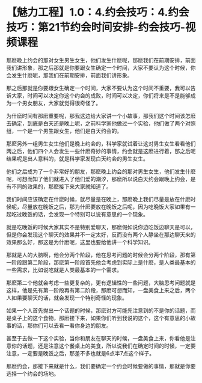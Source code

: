 # 【魅力工程】1.0：4.约会技巧：4.约会技巧：第21节约会时间安排-约会技巧-视频课程

那麽晚上约会的那对女生男生女生，他们发生什麽呢，那麽我们在前期安排，前面我们讲形象，那之后那就是你要跟女生确定一个时间，大家不要认为这个时候，你会发生什麽呢，那我们在前期安排，前面我们讲形象。

那之后那就是你要跟女生确定一个时间，大家不要认为这个时间不重要，我可以告诉大家，时间可以决定你这个约会的成败，时间可以决定，你们将来是不是能够成为一个男女朋友，大家就觉得很奇怪了。

为什麽时间有那麽重要呢，那我这边给大家讲一个小故事，那我们这个时间该怎麽去确定，到底是白天还是晚上呢，之前科学家他做过一个实验，他们做了两个对照组，一个是一个男生跟女生，他们是白天约会的。

那麽另外一组男生女生他们是晚上约会的，科学家就试着让这对男生女生看看他们两之后，他们四个人会发生一些什麽奇妙的事情，约会就是这麽进行着，那之后呢结果呢是出人意料的，就是科学家发现白天约会的男生女生。

他们之后成为了一个非常好的朋友，那麽晚上约会的那对男生女生，他们发生什麽呢，可想而知了他们就进入了他们爱的潮汐，那麽所以说白天约会跟晚上约会，是有不同的效果的，那麽接下来大家就知道了。

我们时间应该确定在什麽时候，就尽量是在晚上，那麽晚上我们尽量是放在什麽时候呢，尽量放在晚饭之后，那为什麽要放在晚饭之后呢，因为吃晚饭大家如果有一起吃过晚饭的话，会发现一个特别可以说有意思的一个现象。

就是吃晚饭的时候大家其实不是特别爱聊天，那麽假如说你边吃饭边聊天是可以，但是你会发现这个聊天的效果并不一定太好，反而没有两个人静坐在那边聊天来的效果那么好，那这是为什麽呢，这里也要给他讲一个科学知识。

那就是人的大脑啊，他会分两个阶段，他在思考问题的时候会分两个阶段，那有第一阶段跟第二阶段，那麽第一阶段首先他会考虑到实际上是什麽，是人类最基本的一些需求，比如说吃就是人类最基本的一个需求。

那麽第二个他就会考虑一些更复杂的，更有逻辑性的一些问题，大脑思考问题就是这样，他是先有第一阶段再有第二阶段，那麽可想而知，一盘美食上来之后，两个人如果要聊天的话，就会发现一个特别奇怪的现象。

如果一个人首先抛出一个话题的时候，那麽对方可能先注意到的不是你的话题，而是桌子上的这个食物，那麽接下来，如果你们听到我说的这个，这个有意思的小故事的话，那你们可以去看一看你身边的朋友。

甚至于去做一下这个实验，当你和朋友在聊天的时候，一盘美食上来，你看他是注意你的话题，还是注意这个餐桌上的美食，所以说我们在确定时间的时候，一定要注意，一定要是晚饭之后，那差不多也就是6点半7点这个样子。

那麽约会，那接下来就是什么，我们要确定一个约会时候要做的事情，那就是你要选择一个约会的场地。